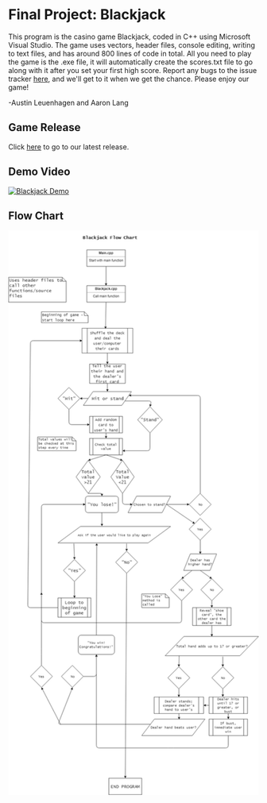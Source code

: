 # Final Project: Blackjack
This program is the casino game Blackjack, coded in C++ using Microsoft Visual Studio. The game uses vectors, header files, console editing, writing to text files, and has around 800 lines of code in total. All you need to play the game is the .exe file, it will automatically create the scores.txt file to go along with it after you set your first high score. Report any bugs to the issue tracker [here](https://github.com/AALASL/final/issues/new), and we'll get to it when we get the chance. Please enjoy our game!

-Austin Leuenhagen and Aaron Lang

## Game Release
Click [here](https://github.com/AALASL/final/releases/latest) to go to our latest release.

## Demo Video
[![Blackjack Demo](https://img.youtube.com/vi/XFWo2ahqsIw/mqdefault.jpg)](https://youtu.be/XFWo2ahqsIw)

## Flow Chart
<img src="https://raw.githubusercontent.com/AALASL/final/master/C%2B%2B%20Final%20Project%20Flow%20Chart.png" width ="800">
